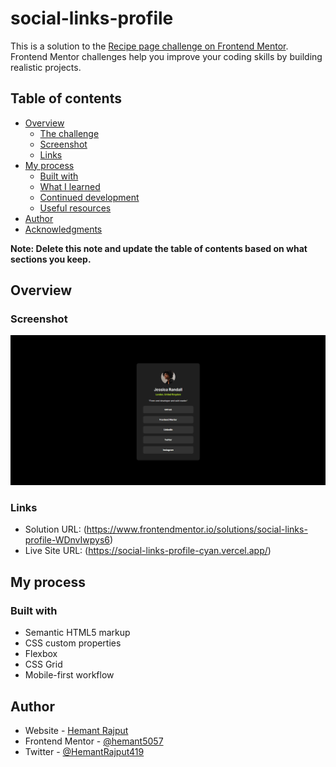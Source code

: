 # social-links-profile

This is a solution to the [Recipe page challenge on Frontend Mentor](https://www.frontendmentor.io/challenges/social-links-profile-UG32l9m6dQ). Frontend Mentor challenges help you improve your coding skills by building realistic projects. 

## Table of contents

- [Overview](#overview)
  - [The challenge](#the-challenge)
  - [Screenshot](#screenshot)
  - [Links](#links)
- [My process](#my-process)
  - [Built with](#built-with)
  - [What I learned](#what-i-learned)
  - [Continued development](#continued-development)
  - [Useful resources](#useful-resources)
- [Author](#author)
- [Acknowledgments](#acknowledgments)

**Note: Delete this note and update the table of contents based on what sections you keep.**

## Overview

### Screenshot

![alt text](image.png)


### Links

- Solution URL: (https://www.frontendmentor.io/solutions/social-links-profile-WDnvIwpys6)
- Live Site URL: (https://social-links-profile-cyan.vercel.app/)

## My process

### Built with

- Semantic HTML5 markup
- CSS custom properties
- Flexbox
- CSS Grid
- Mobile-first workflow

## Author

- Website - [Hemant Rajput](https://social-links-profile-cyan.vercel.app/)
- Frontend Mentor - [@hemant5057](www.frontendmentor.io/profile/hemant5057)
- Twitter - [@HemantRajput419](https://www.twitter.com/HemantRajput419)
